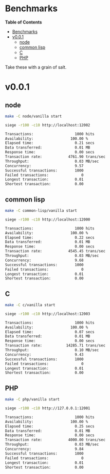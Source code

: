# Benchmarks

<!-- markdown-toc start - Don't edit this section. Run M-x markdown-toc-refresh-toc -->
**Table of Contents**

- [Benchmarks](#benchmarks)
- [v0.0.1](#v001)
    - [node](#node)
    - [common lisp](#common-lisp)
    - [C](#c)
    - [PHP](#php)

<!-- markdown-toc end -->


Take these with a grain of salt.

# v0.0.1

## node

```sh
make -C node/vanilla start

siege -r100 -c10 http://localhost:12002

Transactions:                   1000 hits
Availability:                 100.00 %
Elapsed time:                   0.21 secs
Data transferred:               0.01 MB
Response time:                  0.00 secs
Transaction rate:            4761.90 trans/sec
Throughput:                     0.03 MB/sec
Concurrency:                    9.57
Successful transactions:        1000
Failed transactions:               0
Longest transaction:            0.01
Shortest transaction:           0.00
```

## common lisp

```sh
make -C common-lisp/vanilla start

siege -r100 -c10 http://localhost:12000

Transactions:                   1000 hits
Availability:                 100.00 %
Elapsed time:                   0.22 secs
Data transferred:               0.01 MB
Response time:                  0.00 secs
Transaction rate:            4545.45 trans/sec
Throughput:                     0.03 MB/sec
Concurrency:                    9.68
Successful transactions:        1000
Failed transactions:               0
Longest transaction:            0.01
Shortest transaction:           0.00
```

## C

```sh
make -C c/vanilla start

siege -r100 -c10 http://localhost:12003

Transactions:                   1000 hits
Availability:                 100.00 %
Elapsed time:                   0.07 secs
Data transferred:               0.01 MB
Response time:                  0.00 secs
Transaction rate:           14285.71 trans/sec
Throughput:                     0.10 MB/sec
Concurrency:                    9.43
Successful transactions:        1000
Failed transactions:               0
Longest transaction:            0.01
Shortest transaction:           0.00
```

## PHP

```sh
make -C php/vanilla start

siege -r100 -c10 http://127.0.0.1:12001

Transactions:                   1000 hits
Availability:                 100.00 %
Elapsed time:                   0.25 secs
Data transferred:               0.01 MB
Response time:                  0.00 secs
Transaction rate:            4000.00 trans/sec
Throughput:                     0.03 MB/sec
Concurrency:                    9.84
Successful transactions:        1000
Failed transactions:               0
Longest transaction:            0.01
Shortest transaction:           0.00
```
